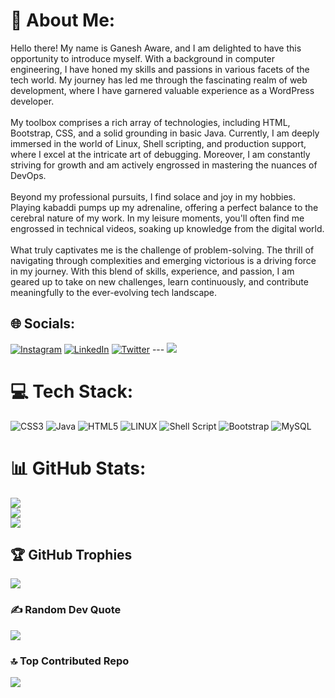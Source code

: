 # 💫 About Me:
Hello there! My name is Ganesh Aware, and I am delighted to have this opportunity to introduce myself. With a background in computer engineering, I have honed my skills and passions in various facets of the tech world. My journey has led me through the fascinating realm of web development, where I have garnered valuable experience as a WordPress developer. <br><br>My toolbox comprises a rich array of technologies, including HTML, Bootstrap, CSS, and a solid grounding in basic Java. Currently, I am deeply immersed in the world of Linux, Shell scripting, and production support, where I excel at the intricate art of debugging. Moreover, I am constantly striving for growth and am actively engrossed in mastering the nuances of DevOps.<br><br>Beyond my professional pursuits, I find solace and joy in my hobbies. Playing kabaddi pumps up my adrenaline, offering a perfect balance to the cerebral nature of my work. In my leisure moments, you'll often find me engrossed in technical videos, soaking up knowledge from the digital world.<br><br>What truly captivates me is the challenge of problem-solving. The thrill of navigating through complexities and emerging victorious is a driving force in my journey. With this blend of skills, experience, and passion, I am geared up to take on new challenges, learn continuously, and contribute meaningfully to the ever-evolving tech landscape.


## 🌐 Socials:
[![Instagram](https://img.shields.io/badge/Instagram-%23E4405F.svg?logo=Instagram&logoColor=white)](https://instagram.com/ganesh_aware) [![LinkedIn](https://img.shields.io/badge/LinkedIn-%230077B5.svg?logo=linkedin&logoColor=white)](https://linkedin.com/in/ganeshaware18) [![Twitter](https://img.shields.io/badge/Twitter-%231DA1F2.svg?logo=Twitter&logoColor=white)](https://twitter.com/ganeshaware11) ---
[![](https://visitcount.itsvg.in/api?id=ganeshaware18&icon=3&color=8)](https://visitcount.itsvg.in)

# 💻 Tech Stack:
![CSS3](https://img.shields.io/badge/css3-%231572B6.svg?style=for-the-badge&logo=css3&logoColor=white) ![Java](https://img.shields.io/badge/java-%23ED8B00.svg?style=for-the-badge&logo=java&logoColor=white) ![HTML5](https://img.shields.io/badge/html5-%23E34F26.svg?style=for-the-badge&logo=html5&logoColor=white) ![LINUX](https://img.shields.io/badge/Linux-FCC624?style=for-the-badge&logo=linux&logoColor=black) ![Shell Script](https://img.shields.io/badge/shell_script-%23121011.svg?style=for-the-badge&logo=gnu-bash&logoColor=white) ![Bootstrap](https://img.shields.io/badge/bootstrap-%23563D7C.svg?style=for-the-badge&logo=bootstrap&logoColor=white) ![MySQL](https://img.shields.io/badge/mysql-%2300f.svg?style=for-the-badge&logo=mysql&logoColor=white)
# 📊 GitHub Stats:
![](https://github-readme-stats.vercel.app/api?username=ganeshaware18&theme=swift&hide_border=false&include_all_commits=true&count_private=false)<br/>
![](https://github-readme-streak-stats.herokuapp.com/?user=ganeshaware18&theme=swift&hide_border=false)<br/>
![](https://github-readme-stats.vercel.app/api/top-langs/?username=ganeshaware18&theme=swift&hide_border=false&include_all_commits=true&count_private=false&layout=compact)

## 🏆 GitHub Trophies
![](https://github-profile-trophy.vercel.app/?username=ganeshaware18&theme=monokai&no-frame=false&no-bg=true&margin-w=4)

### ✍️ Random Dev Quote
![](https://quotes-github-readme.vercel.app/api?type=horizontal&theme=merko)

### 🔝 Top Contributed Repo
![](https://github-contributor-stats.vercel.app/api?username=ganeshaware18&limit=5&theme=dracula&combine_all_yearly_contributions=true)


<!-- Proudly created with GPRM ( https://gprm.itsvg.in ) -->

